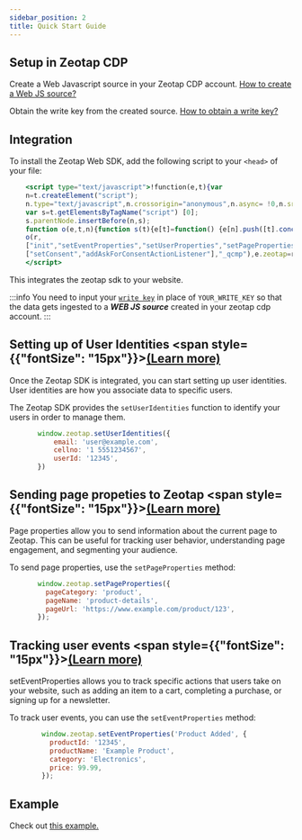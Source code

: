 ```yaml
---
sidebar_position: 2
title: Quick Start Guide
---
```


## Setup in Zeotap CDP

Create a Web Javascript source in your Zeotap CDP account. [How to create a Web JS source?](https://docs.zeotap.com/articles/#!integrate-customer/creating-web-js-source-2676490558)

Obtain the write key from the created source. [How to obtain a write key?](./Configurations/writeKey)

## Integration

To install the Zeotap Web SDK, add the following script to your `<head>` of your file:

```jsx
    <script type="text/javascript">!function(e,t){var 
    n=t.createElement("script");
    n.type="text/javascript",n.crossorigin="anonymous",n.async= !0,n.src="https://content.zeotap.com/sdk/zeotap.min.js",n.onload=function(){};
    var s=t.getElementsByTagName("script") [0];
    s.parentNode.insertBefore(n,s);
    function o(e,t,n){function s(t){e[t]=function() {e[n].push([t].concat(Array.prototype.slice.call(arguments,0)))}}for(var o=0;o<t.length;o++)s(t[o])}var r=e.zeotap||{_q:[],_qcmp:[]};
    o(r, 
    ["init","setEventProperties","setUserProperties","setPageProperties","setMetaProperties ","setUserIdentities","unsetUserIdentities","setZI"],"_q"),o(r, 
    ["setConsent","addAskForConsentActionListener"],"_qcmp"),e.zeotap=r}(window,document); </script><script type="text/javascript">window.zeotap.init("YOUR_WRITE_KEY");
    </script>
```

This integrates the zeotap sdk to your website.

:::info
You need to input your [```write key```](./Configurations/writeKey) in place of ```YOUR_WRITE_KEY``` so that the data gets ingested to a ***WEB JS source*** created in your zeotap cdp account.
:::

## Setting up of User Identities <span style={{"fontSize": "15px"}}>[(Learn more)](./APIReference/setUserIdentities)</span>

Once the Zeotap SDK is integrated, you can start setting up user identities. User identities are how you associate data to specific users.

The Zeotap SDK provides the `setUserIdentities` function to identify your users in order to manage them.

 ```jsx
        window.zeotap.setUserIdentities({
            email: 'user@example.com',
            cellno: '1 5551234567',
            userId: '12345',
        })
```

## Sending page propeties to Zeotap <span style={{"fontSize": "15px"}}>[(Learn more)](./APIReference/setPageProperties)</span>

Page properties allow you to send information about the current page to Zeotap. This can be useful for tracking user behavior, understanding page engagement, and segmenting your audience.

To send page properties, use the `setPageProperties` method:

 ```jsx
        window.zeotap.setPageProperties({
          pageCategory: 'product',
          pageName: 'product-details',
          pageUrl: 'https://www.example.com/product/123',
        });
```


## Tracking user events <span style={{"fontSize": "15px"}}>[(Learn more)](./APIReference/setEventProperties)</span>

setEventProperties allows you to track specific actions that users take on your website, such as adding an item to a cart, completing a purchase, or signing up for a newsletter.

To track user events, you can use the `setEventProperties` method:

```jsx
        window.zeotap.setEventProperties('Product Added', {
          productId: '12345',
          productName: 'Example Product',
          category: 'Electronics',
          price: 99.99,
        });
```

## Example
Check out <a href="https://github.com/rishabh-zeo/zeotap-web-sdk-docs/tree/master/my-docs/static/examples" target="_blank">this example.</a> 
